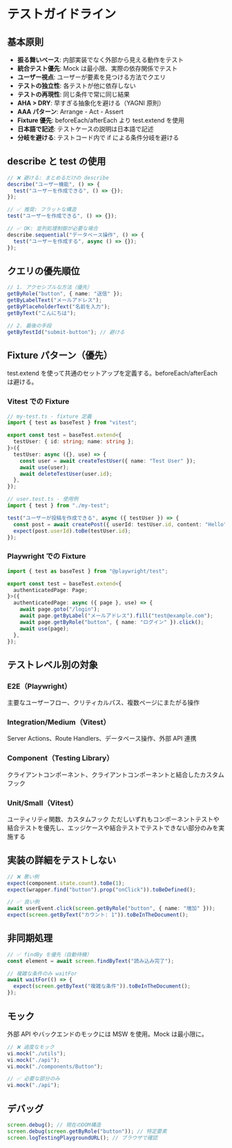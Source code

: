 # テストガイドライン

## 基本原則

- **振る舞いベース**: 内部実装でなく外部から見える動作をテスト
- **統合テスト優先**: Mock は最小限、実際の依存関係でテスト
- **ユーザー視点**: ユーザーが要素を見つける方法でクエリ
- **テストの独立性**: 各テストが他に依存しない
- **テストの再現性**: 同じ条件で常に同じ結果
- **AHA > DRY**: 早すぎる抽象化を避ける（YAGNI 原則）
- **AAA パターン**: Arrange - Act - Assert
- **Fixture 優先**: beforeEach/afterEach より test.extend を使用
- **日本語で記述**: テストケースの説明は日本語で記述
- **分岐を避ける**: テストコード内で if による条件分岐を避ける

## describe と test の使用

```typescript
// ❌ 避ける: まとめるだけの describe
describe("ユーザー機能", () => {
  test("ユーザーを作成できる", () => {});
});

// ✅ 推奨: フラットな構造
test("ユーザーを作成できる", () => {});

// ✅ OK: 並列処理制御が必要な場合
describe.sequential("データベース操作", () => {
  test("ユーザーを作成する", async () => {});
});
```

## クエリの優先順位

```typescript
// 1. アクセシブルな方法（優先）
getByRole("button", { name: "送信" });
getByLabelText("メールアドレス");
getByPlaceholderText("名前を入力");
getByText("こんにちは");

// 2. 最後の手段
getByTestId("submit-button"); // 避ける
```

## Fixture パターン（優先）

test.extend を使って共通のセットアップを定義する。beforeEach/afterEach は避ける。

### Vitest での Fixture

```typescript
// my-test.ts - fixture 定義
import { test as baseTest } from "vitest";

export const test = baseTest.extend<{
  testUser: { id: string; name: string };
}>({
  testUser: async ({}, use) => {
    const user = await createTestUser({ name: "Test User" });
    await use(user);
    await deleteTestUser(user.id);
  },
});

// user.test.ts - 使用例
import { test } from "./my-test";

test("ユーザーが投稿を作成できる", async ({ testUser }) => {
  const post = await createPost({ userId: testUser.id, content: "Hello" });
  expect(post.userId).toBe(testUser.id);
});
```

### Playwright での Fixture

```typescript
import { test as baseTest } from "@playwright/test";

export const test = baseTest.extend<{
  authenticatedPage: Page;
}>({
  authenticatedPage: async ({ page }, use) => {
    await page.goto("/login");
    await page.getByLabel("メールアドレス").fill("test@example.com");
    await page.getByRole("button", { name: "ログイン" }).click();
    await use(page);
  },
});
```

## テストレベル別の対象

### E2E（Playwright）

主要なユーザーフロー、クリティカルパス、複数ページにまたがる操作

### Integration/Medium（Vitest）

Server Actions、Route Handlers、データベース操作、外部 API 連携

### Component（Testing Library）

クライアントコンポーネント、クライアントコンポーネントと結合したカスタムフック

### Unit/Small（Vitest）

ユーティリティ関数、カスタムフック
ただしいずれもコンポーネントテストや結合テストを優先し、エッジケースや結合テストでテストできない部分のみを実施する

## 実装の詳細をテストしない

```typescript
// ❌ 悪い例
expect(component.state.count).toBe(1);
expect(wrapper.find("button").prop("onClick")).toBeDefined();

// ✅ 良い例
await userEvent.click(screen.getByRole("button", { name: "増加" }));
expect(screen.getByText("カウント: 1")).toBeInTheDocument();
```

## 非同期処理

```typescript
// ✅ findBy を優先（自動待機）
const element = await screen.findByText("読み込み完了");

// 複雑な条件のみ waitFor
await waitFor(() => {
  expect(screen.getByText("複雑な条件")).toBeInTheDocument();
});
```

## モック

外部 API やバックエンドのモックには MSW を使用。Mock は最小限に。

```typescript
// ❌ 過度なモック
vi.mock("./utils");
vi.mock("./api");
vi.mock("./components/Button");

// ✅ 必要な部分のみ
vi.mock("./api");
```

## デバッグ

```typescript
screen.debug(); // 現在のDOM構造
screen.debug(screen.getByRole("button")); // 特定要素
screen.logTestingPlaygroundURL(); // ブラウザで確認
```
